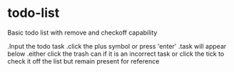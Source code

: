 # todo-list

Basic todo list with remove and checkoff capability

.Input the todo task
.click the plus symbol or press 'enter'
.task will appear below
.either click the trash can if it is an incorrect task or click the tick to
check it off the list but remain present for reference
